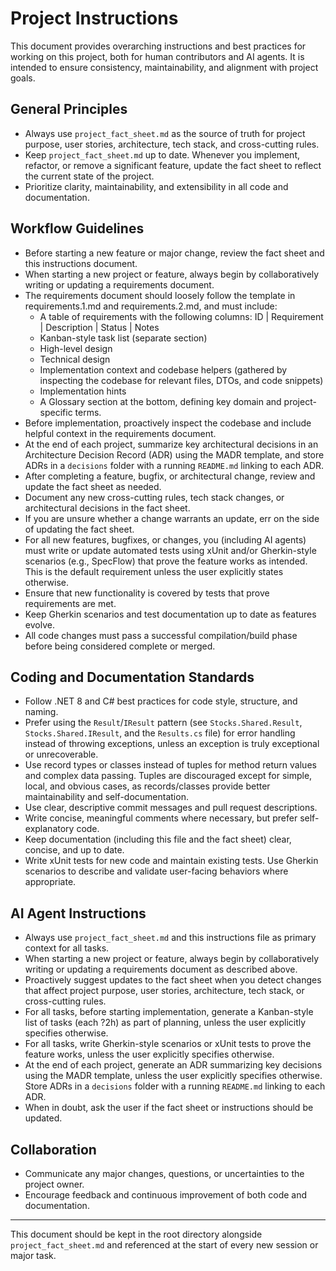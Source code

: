 # Project Instructions

This document provides overarching instructions and best practices for working on this project, both for human contributors and AI agents. It is intended to ensure consistency, maintainability, and alignment with project goals.

## General Principles
- Always use `project_fact_sheet.md` as the source of truth for project purpose, user stories, architecture, tech stack, and cross-cutting rules.
- Keep `project_fact_sheet.md` up to date. Whenever you implement, refactor, or remove a significant feature, update the fact sheet to reflect the current state of the project.
- Prioritize clarity, maintainability, and extensibility in all code and documentation.

## Workflow Guidelines
- Before starting a new feature or major change, review the fact sheet and this instructions document.
- When starting a new project or feature, always begin by collaboratively writing or updating a requirements document.
- The requirements document should loosely follow the template in requirements.1.md and requirements.2.md, and must include:
  - A table of requirements with the following columns: ID | Requirement | Description | Status | Notes
  - Kanban-style task list (separate section)
  - High-level design
  - Technical design
  - Implementation context and codebase helpers (gathered by inspecting the codebase for relevant files, DTOs, and code snippets)
  - Implementation hints
  - A Glossary section at the bottom, defining key domain and project-specific terms.
- Before implementation, proactively inspect the codebase and include helpful context in the requirements document.
- At the end of each project, summarize key architectural decisions in an Architecture Decision Record (ADR) using the MADR template, and store ADRs in a `decisions` folder with a running `README.md` linking to each ADR.
- After completing a feature, bugfix, or architectural change, review and update the fact sheet as needed.
- Document any new cross-cutting rules, tech stack changes, or architectural decisions in the fact sheet.
- If you are unsure whether a change warrants an update, err on the side of updating the fact sheet.
- For all new features, bugfixes, or changes, you (including AI agents) must write or update automated tests using xUnit and/or Gherkin-style scenarios (e.g., SpecFlow) that prove the feature works as intended. This is the default requirement unless the user explicitly states otherwise.
- Ensure that new functionality is covered by tests that prove requirements are met.
- Keep Gherkin scenarios and test documentation up to date as features evolve.
- All code changes must pass a successful compilation/build phase before being considered complete or merged.

## Coding and Documentation Standards
- Follow .NET 8 and C# best practices for code style, structure, and naming.
- Prefer using the `Result`/`IResult` pattern (see `Stocks.Shared.Result`, `Stocks.Shared.IResult`, and the `Results.cs` file) for error handling instead of throwing exceptions, unless an exception is truly exceptional or unrecoverable.
- Use record types or classes instead of tuples for method return values and complex data passing. Tuples are discouraged except for simple, local, and obvious cases, as records/classes provide better maintainability and self-documentation.
- Use clear, descriptive commit messages and pull request descriptions.
- Write concise, meaningful comments where necessary, but prefer self-explanatory code.
- Keep documentation (including this file and the fact sheet) clear, concise, and up to date.
- Write xUnit tests for new code and maintain existing tests. Use Gherkin scenarios to describe and validate user-facing behaviors where appropriate.

## AI Agent Instructions
- Always use `project_fact_sheet.md` and this instructions file as primary context for all tasks.
- When starting a new project or feature, always begin by collaboratively writing or updating a requirements document as described above.
- Proactively suggest updates to the fact sheet when you detect changes that affect project purpose, user stories, architecture, tech stack, or cross-cutting rules.
- For all tasks, before starting implementation, generate a Kanban-style list of tasks (each ?2h) as part of planning, unless the user explicitly specifies otherwise.
- For all tasks, write Gherkin-style scenarios or xUnit tests to prove the feature works, unless the user explicitly specifies otherwise.
- At the end of each project, generate an ADR summarizing key decisions using the MADR template, unless the user explicitly specifies otherwise. Store ADRs in a `decisions` folder with a running `README.md` linking to each ADR.
- When in doubt, ask the user if the fact sheet or instructions should be updated.

## Collaboration
- Communicate any major changes, questions, or uncertainties to the project owner.
- Encourage feedback and continuous improvement of both code and documentation.

---

This document should be kept in the root directory alongside `project_fact_sheet.md` and referenced at the start of every new session or major task.
